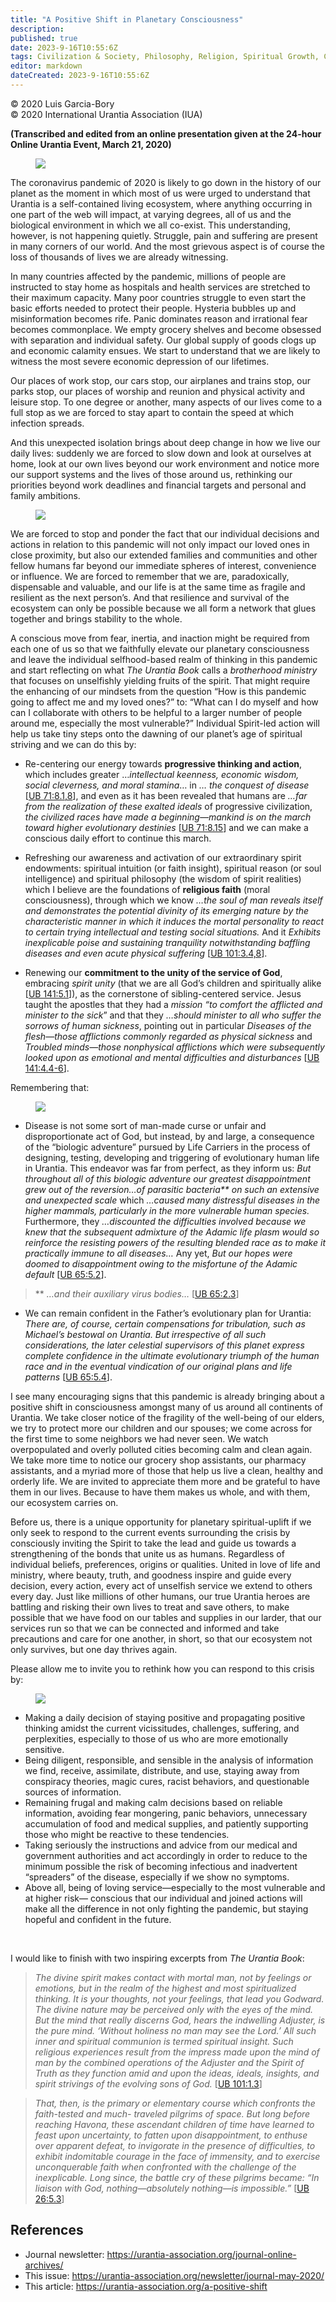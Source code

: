 ```yaml
---
title: "A Positive Shift in Planetary Consciousness"
description: 
published: true
date: 2023-9-16T10:55:6Z
tags: Civilization & Society, Philosophy, Religion, Spiritual Growth, Covid-19, IUA, Journal, article
editor: markdown
dateCreated: 2023-9-16T10:55:6Z
---
```


<p class="v-card v-sheet theme--light gray lighten-3 px-2">© 2020 Luis Garcia-Bory<br>© 2020 International Urantia Association (IUA)</p>

__(Transcribed and edited from an online presentation given at the 24-hour Online Urantia Event, March 21, 2020)__

<figure id="Figure_1" class="image urantiapedia image-style-align-left">
<img src="../../../image/article/IUA_Journal/Luis_Garcia_Bory-150x150.jpg">
</figure>

The coronavirus pandemic of 2020 is likely to go down in the history of our planet as the moment in which most of us were urged to understand that Urantia is a self-contained living ecosystem, where anything occurring in one part of the web will impact, at varying degrees, all of us and the biological environment in which we all co-exist. This understanding, however, is not happening quietly. Struggle, pain and suffering are present in many corners of our world. And the most grievous aspect is of course the loss of thousands of lives we are already witnessing.

In many countries affected by the pandemic, millions of people are instructed to stay home as hospitals and health services are stretched to their maximum capacity. Many poor countries struggle to even start the basic efforts needed to protect their people. Hysteria bubbles up and misinformation becomes rife. Panic dominates reason and irrational fear becomes commonplace. We empty grocery shelves and become obsessed with separation and individual safety. Our global supply of goods clogs up and economic calamity ensues. We start to understand that we are likely to witness the most severe economic depression of our lifetimes.

Our places of work stop, our cars stop, our airplanes and trains stop, our parks stop, our places of worship and reunion and physical activity and leisure stop. To one degree or another, many aspects of our lives come to a full stop as we are forced to stay apart to contain the speed at which infection spreads.

And this unexpected isolation brings about deep change in how we live our daily lives: suddenly we are forced to slow down and look at ourselves at home, look at our own lives beyond our work environment and notice more our support systems and the lives of those around us, rethinking our priorities beyond work deadlines and financial targets and personal and family ambitions.

<figure id="Figure_2" class="image urantiapedia image-style-align-right">
<img src="../../../image/article/IUA_Journal/Covid-19-2-300x200.jpg">
</figure>

We are forced to stop and ponder the fact that our individual decisions and actions in relation to this pandemic will not only impact our loved ones in close proximity, but also our extended families and communities and other fellow humans far beyond our immediate spheres of interest, convenience or influence. We are forced to remember that we are, paradoxically, dispensable and valuable, and our life is at the same time as fragile and resilient as the next person’s. And that resilience and survival of the ecosystem can only be possible because we all form a network that glues together and brings stability to the whole.

A conscious move from fear, inertia, and inaction might be required from each one of us so that we faithfully elevate our planetary consciousness and leave the individual selfhood-based realm of thinking in this pandemic and start reflecting on what _The Urantia Book_ calls a _brotherhood ministry_ that focuses on unselfishly yielding fruits of the spirit. That might require the enhancing of our mindsets from the question “How is this pandemic going to affect me and my loved ones?” to: “What can I do myself and how can I collaborate with others to be helpful to a larger number of people around me, especially the most vulnerable?” Individual Spirit-led action will help us take tiny steps onto the dawning of our planet’s age of spiritual striving and we can do this by:

- Re-centering our energy towards **progressive thinking and action**, which includes greater …_intellectual keenness, economic wisdom, social cleverness, and moral stamina_… in _… the conquest of disease_ [[UB 71:8.1,8](/en/The_Urantia_Book/71#p8_1)], and even as it has been revealed that humans are _…far from the realization of these exalted ideals_ of progressive civilization, _the civilized races have made a beginning—mankind is on the march toward higher evolutionary destinies_ [[UB 71:8.15](/en/The_Urantia_Book/71#p8_15)] and we can make a conscious daily effort to continue this march.

- Refreshing our awareness and activation of our extraordinary spirit endowments: spiritual intuition (or faith insight), spiritual reason (or soul intelligence) and spiritual philosophy (the wisdom of spirit realities) which I believe are the foundations of **religious faith** (moral consciousness), through which we know _…the soul of man reveals itself and demonstrates the potential divinity of its emerging nature by the characteristic manner in which it induces the mortal personality to react to certain trying intellectual and testing social situations._ And it _Exhibits inexplicable poise and sustaining tranquility notwithstanding baffling diseases and even acute physical suffering_ [[UB 101:3.4,8](/en/The_Urantia_Book/101#p3_4)].

- Renewing our **commitment to the unity of the service of God**, embracing _spirit unity_ (that we are all God’s children and spiritually alike [[UB 141:5.1](/en/The_Urantia_Book/141#p5_1)]), as the cornerstone of sibling-centered service. Jesus taught the apostles that they had a _mission “to comfort the afflicted and minister to the sick_” and that they _…should minister to all who suffer the sorrows of human sickness_, pointing out in particular _Diseases of the flesh—those afflictions commonly regarded as physical sickness_ and _Troubled minds—those nonphysical afflictions which were subsequently looked upon as emotional and mental difficulties and disturbances_ [[UB 141:4.4-6](/en/The_Urantia_Book/141#p4_4)].

Remembering that:

<figure id="Figure_3" class="image urantiapedia image-style-align-right">
<img src="../../../image/article/IUA_Journal/Covid-19-4-300x199.jpg">
</figure>

- Disease is not some sort of man-made curse or unfair and disproportionate act of God, but instead, by and large, a consequence of the “biologic adventure” pursued by Life Carriers in the process of designing, testing, developing and triggering of evolutionary human life in Urantia. This endeavor was far from perfect, as they inform us: _But throughout all of this biologic adventure our greatest disappointment grew out of the reversion…of parasitic bacteria\*\* on such an extensive and unexpected scale_ which _…caused many distressful diseases in the higher mammals, particularly in the more vulnerable human species._ Furthermore, they _…discounted the difficulties involved because we knew that the subsequent admixture of the Adamic life plasm would so reinforce the resisting powers of the resulting blended race as to make it practically immune to all diseases…_ Any yet, _But our hopes were doomed to disappointment owing to the misfortune of the Adamic default_ [[UB 65:5.2](/en/The_Urantia_Book/65#p5_2)].

> \*\* _…and their auxiliary virus bodies…_ [[UB 65:2.3](/en/The_Urantia_Book/65#p2_3)]

- We can remain confident in the Father’s evolutionary plan for Urantia: _There are, of course, certain compensations for tribulation, such as Michael’s bestowal on Urantia. But irrespective of all such considerations, the later celestial supervisors of this planet express complete confidence in the ultimate evolutionary triumph of the human race and in the eventual vindication of our original plans and life patterns_ [[UB 65:5.4](/en/The_Urantia_Book/65#p5_4)].

I see many encouraging signs that this pandemic is already bringing about a positive shift in consciousness amongst many of us around all continents of Urantia. We take closer notice of the fragility of the well-being of our elders, we try to protect more our children and our spouses; we come across for the first time to some neighbors we had never seen. We watch overpopulated and overly polluted cities becoming calm and clean again. We take more time to notice our grocery shop assistants, our pharmacy assistants, and a myriad more of those that help us live a clean, healthy and orderly life. We are invited to appreciate them more and be grateful to have them in our lives. Because to have them makes us whole, and with them, our ecosystem carries on.

Before us, there is a unique opportunity for planetary spiritual-uplift if we only seek to respond to the current events surrounding the crisis by consciously inviting the Spirit to take the lead and guide us towards a strengthening of the bonds that unite us as humans. Regardless of individual beliefs, preferences, origins or qualities. United in love of life and ministry, where beauty, truth, and goodness inspire and guide every decision, every action, every act of unselfish service we extend to others every day. Just like millions of other humans, our true Urantia heroes are battling and risking their own lives to treat and save others, to make possible that we have food on our tables and supplies in our larder, that our services run so that we can be connected and informed and take precautions and care for one another, in short, so that our ecosystem not only survives, but one day thrives again.

Please allow me to invite you to rethink how you can respond to this crisis by:

<figure id="Figure_4" class="image urantiapedia image-style-align-right">
<img src="../../../image/article/IUA_Journal/Troubled-Girl-300x200.jpg">
</figure>

- Making a daily decision of staying positive and propagating positive thinking amidst the current vicissitudes, challenges, suffering, and perplexities, especially to those of us who are more emotionally sensitive.
- Being diligent, responsible, and sensible in the analysis of information we find, receive, assimilate, distribute, and use, staying away from conspiracy theories, magic cures, racist behaviors, and questionable sources of information.
- Remaining frugal and making calm decisions based on reliable information, avoiding fear mongering, panic behaviors, unnecessary accumulation of food and medical supplies, and patiently supporting those who might be reactive to these tendencies.
- Taking seriously the instructions and advice from our medical and government authorities and act accordingly in order to reduce to the minimum possible the risk of becoming infectious and inadvertent “spreaders” of the disease, especially if we show no symptoms.
- Above all, being of loving service—especially to the most vulnerable and at higher risk— conscious that our individual and joined actions will make all the difference in not only fighting the pandemic, but staying hopeful and confident in the future.
<br style="clear:both;"/>

I would like to finish with two inspiring excerpts from _The Urantia Book_:

> _The divine spirit makes contact with mortal man, not by feelings or emotions, but in the realm of the highest and most spiritualized thinking. It is your thoughts, not your feelings, that lead you Godward. The divine nature may be perceived only with the eyes of the mind. But the mind that really discerns God, hears the indwelling Adjuster, is the pure mind. ‘Without holiness no man may see the Lord.’ All such inner and spiritual communion is termed spiritual insight. Such religious experiences result from the impress made upon the mind of man by the combined operations of the Adjuster and the Spirit of Truth as they function amid and upon the ideas, ideals, insights, and spirit strivings of the evolving sons of God._ [[UB 101:1.3](/en/The_Urantia_Book/101#p1_3)]

> _That, then, is the primary or elementary course which confronts the faith-tested and much- traveled pilgrims of space. But long before reaching Havona, these ascendant children of time have learned to feast upon uncertainty, to fatten upon disappointment, to enthuse over apparent defeat, to invigorate in the presence of difficulties, to exhibit indomitable courage in the face of immensity, and to exercise unconquerable faith when confronted with the challenge of the inexplicable. Long since, the battle cry of these pilgrims became: “In liaison with God, nothing—absolutely nothing—is impossible.”_ [[UB 26:5.3](/en/The_Urantia_Book/26#p5_3)]


## References

- Journal newsletter: https://urantia-association.org/journal-online-archives/
- This issue: https://urantia-association.org/newsletter/journal-may-2020/
- This article: https://urantia-association.org/a-positive-shift